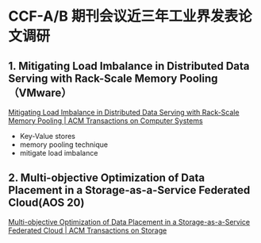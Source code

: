 # CCF-A/B 期刊会议近三年工业界发表论文调研
## 1. Mitigating Load Imbalance in Distributed Data Serving with Rack-Scale Memory Pooling（VMware）
[Mitigating Load Imbalance in Distributed Data Serving with Rack-Scale Memory Pooling | ACM Transactions on Computer Systems](https://dl.acm.org/doi/10.1145/3309986)
- Key-Value stores
- memory pooling technique
- mitigate load imbalance

## 2. Multi-objective Optimization of Data Placement in a Storage-as-a-Service Federated Cloud(AOS 20)
[Multi-objective Optimization of Data Placement in a Storage-as-a-Service Federated Cloud | ACM Transactions on Storage](https://dl.acm.org/doi/10.1145/3452741)
